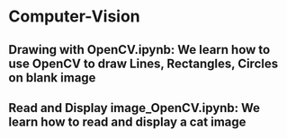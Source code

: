 # Computer-Vision
## Drawing with OpenCV.ipynb: We learn how to use OpenCV to draw Lines, Rectangles, Circles on blank image

## Read and Display image_OpenCV.ipynb: We learn how to read and display a cat image
